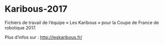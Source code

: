 # Karibous-2017

Fichiers de travail de l’équipe « Les Karibous » pour la Coupe de France de robotique 2017.

Plus d’infos sur : http://leskaribous.fr/

